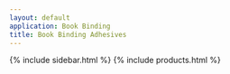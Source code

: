 ```yaml
---
layout: default
application: Book Binding
title: Book Binding Adhesives
---
```

{% include sidebar.html %}
{% include products.html %}


